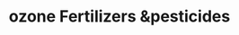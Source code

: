 ---
title: "ozone Fertilizers &pesticides"
url: /thookkupalam/ozone-fertilizers-andpesticides/
shop: shop
---